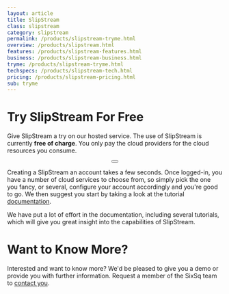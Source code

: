 ```yaml
---
layout: article
title: SlipStream
class: slipstream
category: slipstream
permalink: /products/slipstream-tryme.html
overview: /products/slipstream.html
features: /products/slipstream-features.html
business: /products/slipstream-business.html
tryme: /products/slipstream-tryme.html
techspecs: /products/slipstream-tech.html
pricing: /products/slipstream-pricing.html
sub: tryme
---
```


Try SlipStream For Free
======

Give SlipStream a try on our hosted service. The use of SlipStream is currently **free of charge**.  You only pay the cloud providers for the cloud resources you consume.

<p align="center">
<button type="button" class="create-account" onclick="location='https://slipstream.sixsq.com';">
</button>
</p>


Creating a SlipStream an account takes a few seconds. Once logged-in, you have a number of cloud services to choose from, so simply pick the one you fancy, or several, configure your account accordingly and you're good to go. We then suggest you start by taking a look at the tutorial [documentation](https://slipstream.sixsq.com/documentation). 

We have put a lot of effort in the documentation, including several tutorials, which will give you great insight into the capabilities of SlipStream.

Want to Know More?
====

Interested and want to know more? We'd be pleased to give you a demo or provide you with further information. Request a member of the SixSq team to [contact you](mailto:support@sixsq.com).

